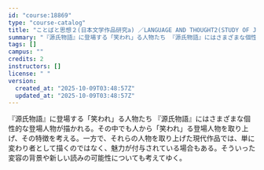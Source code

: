 ```yaml
---
id: "course:18869"
type: "course-catalog"
title: "ことばと思想２(日本文学作品研究a) ／LANGUAGE AND THOUGHT2(STUDY OF JAPANESE LITERARY WORKS (A))"
summary: "『源氏物語』に登場する「笑われ」る人物たち 『源氏物語』にはさまざまな個性的な登場人物が描かれる。その中でも人から「笑われ」る登場人物を取り上げ、その特徴を考える。一方で、それらの人物を取り上げた現代作品では、単に変わり者として描くのではな…"
tags: []
campus: ""
credits: 2
instructors: []
license: " "
version:
  created_at: "2025-10-09T03:48:57Z"
  updated_at: "2025-10-09T03:48:57Z"
---
```


『源氏物語』に登場する「笑われ」る人物たち 『源氏物語』にはさまざまな個性的な登場人物が描かれる。その中でも人から「笑われ」る登場人物を取り上げ、その特徴を考える。一方で、それらの人物を取り上げた現代作品では、単に変わり者として描くのではなく、魅力が付与されている場合もある。そういった変容の背景や新しい読みの可能性についても考えてゆく。
